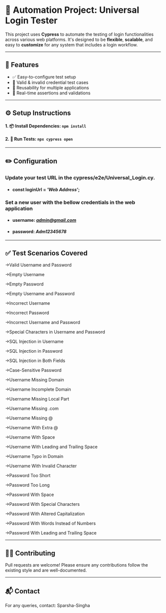 # 🚀 Automation Project: Universal Login Tester

This project uses **Cypress** to automate the testing of login functionalities across various web platforms. It's designed to be **flexible**, **scalable**, and easy to **customize** for any system that includes a login workflow.

---

## 📌 Features

- ✅ Easy-to-configure test setup  
- 🔐 Valid & invalid credential test cases  
- 🔁 Reusability for multiple applications  
- 🧪 Real-time assertions and validations  

---


## ⚙️ Setup Instructions
#### 1. 📦 Install Dependencies:  `npm install`
#### 2. 🧪 Run Tests:  `npx cypress open`

---

## ✏️ Configuration
### Update your test URL in the cypress/e2e/Universal_Login.cy.
- #### const loginUrl = *'Web Address'*;
### Set a new user with the bellow credentials in the web application
- #### username: *admin@gmail.com*
- #### password: *Adm12345678*

---

## ✅ Test Scenarios Covered
->Valid Username and Password

->Empty Username

->Empty Password

->Empty Username and Password

->Incorrect Username

->Incorrect Password

->Incorrect Username and Password

->Special Characters in Username and Password

->SQL Injection in Username

->SQL Injection in Password

->SQL Injection in Both Fields

->Case-Sensitive Password

->Username Missing Domain

->Username Incomplete Domain

->Username Missing Local Part

->Username Missing .com

->Username Missing @

->Username With Extra @

->Username With Space

->Username With Leading and Trailing Space

->Username Typo in Domain

->Username With Invalid Character

->Password Too Short

->Password Too Long

->Password With Space

->Password With Special Characters

->Password With Altered Capitalization

->Password With Words Instead of Numbers

->Password With Leading and Trailing Space

---

## 👨‍💻 Contributing
Pull requests are welcome! Please ensure any contributions follow the existing style and are well-documented.

---

## 📬 Contact
For any queries, contact: Sparsha-Singha
